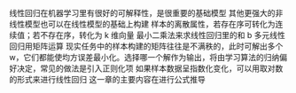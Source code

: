 线性回归在机器学习里有很好的可解释性，是很重要的基础模型
其他更强大的非线性模型也可以在线性模型的基础上构建
样本的离散属性，若存在序可转化为连续值；若不存在序，转化为 k 维向量
最小二乘法来求线性回归里的和 b
多元线性回归用矩阵运算
现实任务中的样本构建的矩阵往往是不满秩的，此时可解出多个 w，它们都能使均方误差最小化。选择哪一个解作为输出，将由学习算法的归纳偏好决定，常见的做法是引入正则化项
如果样本数据呈指数化变化，可以用取对数的形式来进行线性回归
这一章的主要内容在进行公式推导